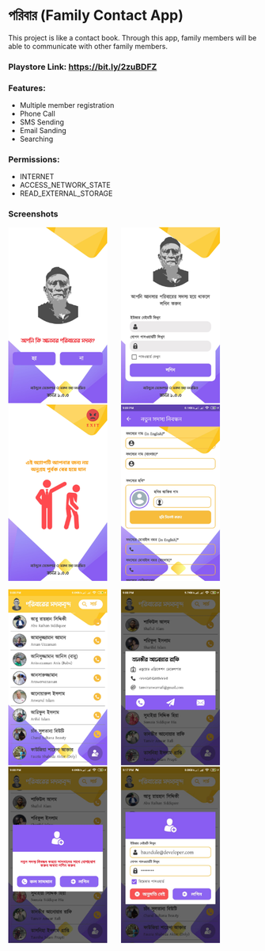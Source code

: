 # পরিবার (Family Contact App)

This project is like a contact book. Through this app, family members will be able to communicate with other family members.

### Playstore Link: https://bit.ly/2zuBDFZ

### Features:
 - Multiple member registration
 - Phone Call
 - SMS Sending
 - Email Sanding
 - Searching

### Permissions:
 - INTERNET
 - ACCESS_NETWORK_STATE
 - READ_EXTERNAL_STORAGE

### Screenshots

<img src="screenshots/front_screen.jpg" width="200"> &nbsp;&nbsp;&nbsp;&nbsp;&nbsp; <img src="screenshots/first_login.jpg" width="200"> &nbsp;&nbsp;&nbsp;&nbsp;&nbsp; <img src="screenshots/please_exit.jpg" width="200"> &nbsp;&nbsp;&nbsp;&nbsp;&nbsp; <img src="screenshots/insert.jpg" width="200">  

<img src="screenshots/landing_page.jpg" width="200"> &nbsp;&nbsp;&nbsp;&nbsp;&nbsp; <img src="screenshots/info.jpg" width="200"> &nbsp;&nbsp;&nbsp;&nbsp;&nbsp; <img src="screenshots/call_admin.jpg" width="200"> &nbsp;&nbsp;&nbsp;&nbsp;&nbsp; <img src="screenshots/another_login.jpg" width="200"> 
